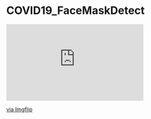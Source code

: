 # COVID19_FaceMaskDetect
<div style="width:360px;max-width:100%;"><div style="height:0;padding-bottom:56.11%;position:relative;"><iframe width="360" height="202" style="position:absolute;top:0;left:0;width:100%;height:100%;" frameBorder="0" src="https://imgflip.com/embed/4dxbyt"></iframe></div><p><a href="https://imgflip.com/gif/4dxbyt">via Imgflip</a></p></div>
